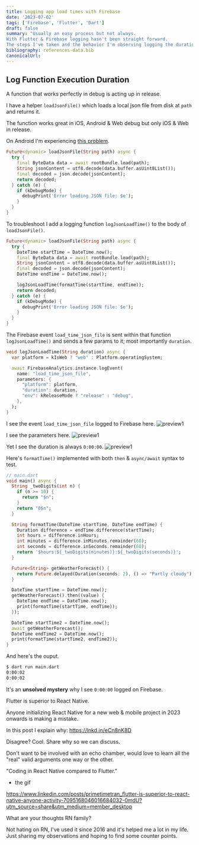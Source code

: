 ```yaml
---
title: Logging app load times with Firebase
date: '2023-07-02'
tags: ['Firebase', 'Flutter', 'Dart']
draft: false
summary: "Usually an easy process but not always. 
With Flutter & Firebase logging hasn't been straight forward. 
The steps I've taken and the behavior I'm observing logging the duration of rootBundle.load() to Firebase."
bibliography: references-data.bib
canonicalUrl:
---
```


## Log Function Execution Duration

A function that works perfectly in debug is acting up in release.

I have a helper `loadJsonFile()` which loads a local json file
from disk at `path` and returns it.

The function works great in iOS, Android & Web debug but only iOS & Web in release.

On Android I'm experiencing [this problem](https://stackoverflow.com/questions/64214102/is-it-slow-to-read-data-from-a-json-file-with-rootbundle-loadstring).

```dart
Future<dynamic> loadJsonFile(String path) async {
  try {
    final ByteData data = await rootBundle.load(path);
    String jsonContent = utf8.decode(data.buffer.asUint8List());
    final decoded = json.decode(jsonContent);
    return decoded;
  } catch (e) {
    if (kDebugMode) {
      debugPrint('Error loading JSON file: $e');
    }
  }
}
```

To troubleshoot I add a logging function `logJsonLoadTime()` to the body of `loadJsonFile()`.

```dart
Future<dynamic> loadJsonFile(String path) async {
  try {
    DateTime startTime = DateTime.now();
    final ByteData data = await rootBundle.load(path);
    String jsonContent = utf8.decode(data.buffer.asUint8List());
    final decoded = json.decode(jsonContent);
    DateTime endTime = DateTime.now();

    logJsonLoadTime(formatTime(startTime, endTime));
    return decoded;
  } catch (e) {
    if (kDebugMode) {
      debugPrint('Error loading JSON file: $e');
    }
  }
}
```

The Firebase event `load_time_json_file` is sent within
that function `logJsonLoadTime()` and sends a few params to it; most
importantly `duration`.

```dart
void logJsonLoadTime(String duration) async {
  var platform = kIsWeb ? "web" : Platform.operatingSystem;

  await FirebaseAnalytics.instance.logEvent(
    name: "load_time_json_file",
    parameters: {
      "platform": platform,
      "duration": duration,
      "env": kReleaseMode ? "release" : "debug",
    },
  );
}
```

I see the event `load_time_json_file` logged to Firebase here.
![preview1](https://i.imgur.com/3KjHh9I.png)

I see the parameters here.
![preview1](https://i.imgur.com/UVKWMzT.png)

Yet I see the duration is always `0:00:00`.
![preview1](https://i.imgur.com/coI0NnJ.png)

Here's `formatTime()` implemented with both `then` & `async/await` syntax to test.

```dart
// main.dart
void main() async {
  String _twoDigits(int n) {
    if (n >= 10) {
      return "$n";
    }
    return "0$n";
  }

  String formatTime(DateTime startTime, DateTime endTime) {
    Duration difference = endTime.difference(startTime);
    int hours = difference.inHours;
    int minutes = difference.inMinutes.remainder(60);
    int seconds = difference.inSeconds.remainder(60);
    return '$hours:${_twoDigits(minutes)}:${_twoDigits(seconds)}';
  }

  Future<String> getWeatherForecast() {
    return Future.delayed(Duration(seconds: 2), () => "Partly cloudy");
  }

  DateTime startTime = DateTime.now();
  getWeatherForecast().then((value) {
    DateTime endTime = DateTime.now();
    print(formatTime(startTime, endTime));
  });

  DateTime startTime2 = DateTime.now();
  await getWeatherForecast();
  DateTime endTime2 = DateTime.now();
  print(formatTime(startTime2, endTime2));
}
```

And here's the ouput.

```sh
$ dart run main.dart
0:00:02
0:00:02
```

It's an **unsolved mystery** why I see `0:00:00` logged on Firebase.

Flutter is superior to React Native.

Anyone initializing React Native for a new web & mobile project in 2023 onwards is making a mistake.

In this post I explain why:
https://lnkd.in/eCn8nK8D

Disagree? Cool. Share why so we can discuss.

Don't want to be involved with an echo chamber, would love to learn all the "real" valid arguments one way or the other.

"Coding in React Native compared to Flutter."

- the gif

https://www.linkedin.com/posts/primetimetran_flutter-is-superior-to-react-native-anyone-activity-7095168046016684032-0mdU?utm_source=share&utm_medium=member_desktop

What are your thoughts RN family?

Not hating on RN, I've used it since 2016 and it's helped me a lot in my life. Just sharing my observations and hoping to find some counter points.
